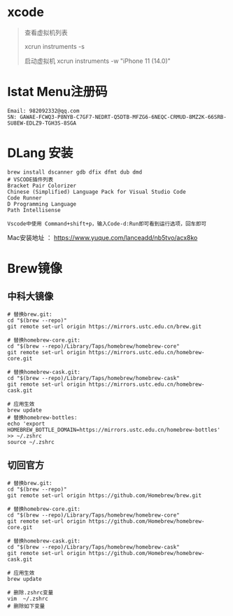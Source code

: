 # xcode

> 查看虚拟机列表
> 
> xcrun instruments -s
> 
> 启动虚拟机
> xcrun instruments -w "iPhone 11 (14.0)"

# Istat Menu注册码

```
Email: 982092332@qq.com
SN: GAWAE-FCWQ3-P8NYB-C7GF7-NEDRT-Q5DTB-MFZG6-6NEQC-CRMUD-8MZ2K-66SRB-SU8EW-EDLZ9-TGH3S-8SGA
```

# DLang 安装

```shell
brew install dscanner gdb dfix dfmt dub dmd
# VSCODE插件列表
Bracket Pair Colorizer
Chinese (Simplified) Language Pack for Visual Studio Code
Code Runner
D Programming Language
Path Intellisense

Vscode中使用 Command+shift+p，输入Code-d:Run即可看到运行选项，回车即可
```

Mac安装地址  ：  https://www.yuque.com/lanceadd/nb5tvo/acx8ko

# Brew镜像

## 中科大镜像

```
# 替换brew.git:
cd "$(brew --repo)"
git remote set-url origin https://mirrors.ustc.edu.cn/brew.git

# 替换homebrew-core.git:
cd "$(brew --repo)/Library/Taps/homebrew/homebrew-core"
git remote set-url origin https://mirrors.ustc.edu.cn/homebrew-core.git

# 替换homebrew-cask.git:
cd "$(brew --repo)/Library/Taps/homebrew/homebrew-cask"
git remote set-url origin https://mirrors.ustc.edu.cn/homebrew-cask.git

# 应用生效
brew update
# 替换homebrew-bottles:
echo 'export HOMEBREW_BOTTLE_DOMAIN=https://mirrors.ustc.edu.cn/homebrew-bottles' >> ~/.zshrc
source ~/.zshrc
```

## 切回官方

```
# 替换brew.git:
cd "$(brew --repo)"
git remote set-url origin https://github.com/Homebrew/brew.git

# 替换homebrew-core.git:
cd "$(brew --repo)/Library/Taps/homebrew/homebrew-core"
git remote set-url origin https://github.com/Homebrew/homebrew-core.git

# 替换homebrew-cask.git:
cd "$(brew --repo)/Library/Taps/homebrew/homebrew-cask"
git remote set-url origin https://github.com/Homebrew/homebrew-cask.git

# 应用生效
brew update

# 删除.zshrc变量
vim  ~/.zshrc
# 删除如下变量
```
